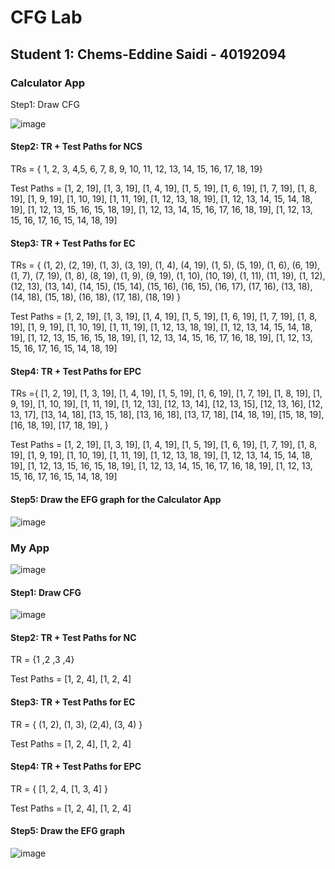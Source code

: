 # CFG Lab

## Student 1: Chems-Eddine Saidi - 40192094

### Calculator App
Step1: Draw CFG

![image](https://github.com/SOEN345-WINTER2024/cfg-graph-lab-ChemsCode/assets/90106593/e7e7720d-6857-459a-a53d-2d53048d06f8)


#### Step2: TR + Test Paths for NCS

TRs = { 1, 2, 3, 4,5, 6, 7, 8, 9, 10, 11, 12, 13, 14, 15, 16, 17, 18, 19}

Test Paths = 
[1, 2, 19],
[1, 3, 19],
[1, 4, 19],
[1, 5, 19],
[1, 6, 19],
[1, 7, 19],
[1, 8, 19],
[1, 9, 19],
[1, 10, 19],
[1, 11, 19],
[1, 12, 13, 18, 19],
[1, 12, 13, 14, 15, 14, 18, 19],
[1, 12, 13, 15, 16, 15, 18, 19],
[1, 12, 13, 14, 15, 16, 17, 16, 18, 19],
[1, 12, 13, 15, 16, 17, 16, 15, 14, 18, 19]


#### Step3: TR + Test Paths for EC
TRs = {
  (1, 2), (2, 19), (1, 3), (3, 19), (1, 4), (4, 19), (1, 5), (5, 19), 
  (1, 6), (6, 19), (1, 7), (7, 19), (1, 8), (8, 19), (1, 9), (9, 19), 
  (1, 10), (10, 19), (1, 11), (11, 19), (1, 12), (12, 13), (13, 14), 
  (14, 15), (15, 14), (15, 16), (16, 15), (16, 17), (17, 16), (13, 18), 
  (14, 18), (15, 18), (16, 18), (17, 18), (18, 19)
}


Test Paths = 
[1, 2, 19],
[1, 3, 19],
[1, 4, 19],
[1, 5, 19],
[1, 6, 19],
[1, 7, 19],
[1, 8, 19],
[1, 9, 19],
[1, 10, 19],
[1, 11, 19],
[1, 12, 13, 18, 19],
[1, 12, 13, 14, 15, 14, 18, 19],
[1, 12, 13, 15, 16, 15, 18, 19],
[1, 12, 13, 14, 15, 16, 17, 16, 18, 19],
[1, 12, 13, 15, 16, 17, 16, 15, 14, 18, 19]

#### Step4: TR + Test Paths for EPC
TRs ={
  [1, 2, 19], 
  [1, 3, 19], 
  [1, 4, 19], 
  [1, 5, 19], 
  [1, 6, 19], 
  [1, 7, 19], 
  [1, 8, 19], 
  [1, 9, 19], 
  [1, 10, 19], 
  [1, 11, 19], 
  [1, 12, 13], 
  [12, 13, 14], [12, 13, 15], [12, 13, 16], [12, 13, 17],
  [13, 14, 18], [13, 15, 18], [13, 16, 18], [13, 17, 18],
  [14, 18, 19], [15, 18, 19], [16, 18, 19], [17, 18, 19],
}


Test Paths = 
[1, 2, 19],
[1, 3, 19],
[1, 4, 19],
[1, 5, 19],
[1, 6, 19],
[1, 7, 19],
[1, 8, 19],
[1, 9, 19],
[1, 10, 19],
[1, 11, 19],
[1, 12, 13, 18, 19],
[1, 12, 13, 14, 15, 14, 18, 19],
[1, 12, 13, 15, 16, 15, 18, 19],
[1, 12, 13, 14, 15, 16, 17, 16, 18, 19],
[1, 12, 13, 15, 16, 17, 16, 15, 14, 18, 19]

#### Step5: Draw the EFG graph for the Calculator App 

![image](https://github.com/SOEN345-WINTER2024/cfg-graph-lab-ChemsCode/assets/90106593/1d630b1a-3ced-4d7f-bd65-5e445ec26899)



### My App

![image](https://github.com/SOEN345-WINTER2024/cfg-graph-lab-ChemsCode/assets/90106593/1a3b24c8-8a72-46ad-892d-868a292ff9b4)


#### Step1: Draw CFG

![image](https://github.com/SOEN345-WINTER2024/cfg-graph-lab-ChemsCode/assets/90106593/d54493d2-13e5-4592-90f1-b7904f716d67)


#### Step2: TR + Test Paths for NC
TR = {1 ,2 ,3 ,4}

Test Paths = [1, 2, 4], [1, 2, 4]

#### Step3: TR + Test Paths for EC
TR = { (1, 2), (1, 3), (2,4), (3, 4) }

Test Paths = [1, 2, 4], [1, 2, 4]

#### Step4: TR + Test Paths for EPC
TR = { [1, 2, 4, [1, 3, 4] }

Test Paths = [1, 2, 4], [1, 2, 4]

#### Step5: Draw the EFG graph

![image](https://github.com/SOEN345-WINTER2024/cfg-graph-lab-ChemsCode/assets/90106593/54c0094d-4a54-4d48-9fbe-c7c04fe9d75f)






